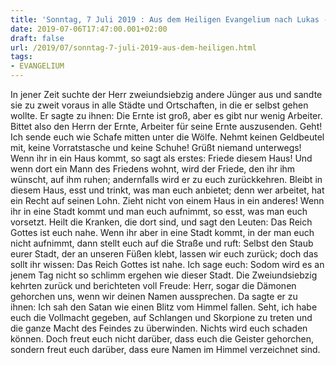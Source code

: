 ```yaml
---
title: 'Sonntag, 7 Juli 2019 : Aus dem Heiligen Evangelium nach Lukas - Lk 10,1-12.17-20.'
date: 2019-07-06T17:47:00.001+02:00
draft: false
url: /2019/07/sonntag-7-juli-2019-aus-dem-heiligen.html
tags: 
- EVANGELIUM
---
```


In jener Zeit suchte der Herr zweiundsiebzig andere Jünger aus und sandte sie zu zweit voraus in alle Städte und Ortschaften, in die er selbst gehen wollte. Er sagte zu ihnen: Die Ernte ist groß, aber es gibt nur wenig Arbeiter. Bittet also den Herrn der Ernte, Arbeiter für seine Ernte auszusenden. Geht! Ich sende euch wie Schafe mitten unter die Wölfe. Nehmt keinen Geldbeutel mit, keine Vorratstasche und keine Schuhe! Grüßt niemand unterwegs! Wenn ihr in ein Haus kommt, so sagt als erstes: Friede diesem Haus! Und wenn dort ein Mann des Friedens wohnt, wird der Friede, den ihr ihm wünscht, auf ihm ruhen; andernfalls wird er zu euch zurückkehren. Bleibt in diesem Haus, esst und trinkt, was man euch anbietet; denn wer arbeitet, hat ein Recht auf seinen Lohn. Zieht nicht von einem Haus in ein anderes! Wenn ihr in eine Stadt kommt und man euch aufnimmt, so esst, was man euch vorsetzt. Heilt die Kranken, die dort sind, und sagt den Leuten: Das Reich Gottes ist euch nahe. Wenn ihr aber in eine Stadt kommt, in der man euch nicht aufnimmt, dann stellt euch auf die Straße und ruft: Selbst den Staub eurer Stadt, der an unseren Füßen klebt, lassen wir euch zurück; doch das sollt ihr wissen: Das Reich Gottes ist nahe. Ich sage euch: Sodom wird es an jenem Tag nicht so schlimm ergehen wie dieser Stadt. Die Zweiundsiebzig kehrten zurück und berichteten voll Freude: Herr, sogar die Dämonen gehorchen uns, wenn wir deinen Namen aussprechen. Da sagte er zu ihnen: Ich sah den Satan wie einen Blitz vom Himmel fallen. Seht, ich habe euch die Vollmacht gegeben, auf Schlangen und Skorpione zu treten und die ganze Macht des Feindes zu überwinden. Nichts wird euch schaden können. Doch freut euch nicht darüber, dass euch die Geister gehorchen, sondern freut euch darüber, dass eure Namen im Himmel verzeichnet sind.
